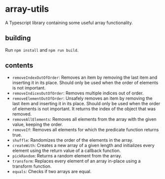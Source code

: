 # array-utils
A Typescript library containing some useful array functionality.

## building

Run `npm install` and `npm run build`.

## contents

- `removeIndexOutOfOrder`: Removes an item by removing the last item and inserting it in its place. Should only be used 
  when the order of elements is not important.
- `removeIndicesOutOfOrder`: Removes multiple indices out of order.
- `removeElementOutOfOrder`: Unsafely removes an item by removing the last item and inserting it in its place. Should 
  only be used when the order of elements is not important. It returns the index of the object that was removed.
- `removeAllElements`: Removes all elements from the array with the given value, keeping the order.
- `removeIf`: Removes all elements for which the predicate function returns true.
- `shuffle`: Randomizes the order of the elements in the array.
- `createWith`: Creates a new array of a given length and initializes every element using the return value of a 
  callback function.
- `pickRandom`: Returns a random element from the array.
- `transform`: Replaces every element of an array in-place using a transform function.
- `equals`: Checks if two arrays are equal.